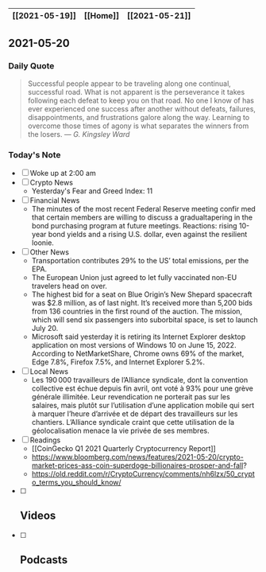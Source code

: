 | [[2021-05-19]] | [[Home]] | [[2021-05-21]] |
| :------------: | :------: | :------------: |

## 2021-05-20 

### Daily Quote
> Successful people appear to be traveling along one continual, successful road. What is not apparent is the perseverance it takes following each defeat to keep you on that road. No one I know of has ever experienced one success after another without defeats, failures, disappointments, and frustrations galore along the way. Learning to overcome those times of agony is what separates the winners from the losers.
> &mdash; <cite>G. Kingsley Ward</cite>

### Today's Note
- [ ] Woke up at 2:00 am
- [ ] Crypto News
	- Yesterday's Fear and Greed Index: 11
- [ ] Financial News
	- The minutes of the most recent Federal Reserve meeting confir med that certain members are willing to discuss a gradualtapering in the bond purchasing program at future meetings. Reactions: rising 10-year bond yields and a rising U.S. dollar, even against the resilient loonie.
- [ ] Other News
	- Transportation contributes 29% to the US’ total emissions, per the EPA.
	- The European Union just agreed to let fully vaccinated non-EU travelers head on over.
	- The highest bid for a seat on Blue Origin’s New Shepard spacecraft was $2.8 million, as of last night. It’s received more than 5,200 bids from 136 countries in the first round of the auction. The mission, which will send six passengers into suborbital space, is set to launch July 20.
	- Microsoft said yesterday it is retiring its Internet Explorer desktop application on most versions of Windows 10 on June 15, 2022. According to NetMarketShare, Chrome owns 69% of the market, Edge 7.8%, Firefox 7.5%, and Internet Explorer 5.2%.
- [ ] Local News
	- Les 190 000 travailleurs de l’Alliance syndicale, dont la convention collective est échue depuis fin avril, ont voté à 93% pour une grève générale illimitée. Leur revendication ne porterait pas sur les salaires, mais plutôt sur l’utilisation d’une application mobile qui sert à marquer l’heure d’arrivée et de départ des travailleurs sur les chantiers. L’Alliance syndicale craint que cette utilisation de la géolocalisation menace la vie privée de ses membres.
- [ ] Readings
	-  [[CoinGecko Q1 2021 Quarterly Cryptocurrency Report]]
	-  https://www.bloomberg.com/news/features/2021-05-20/crypto-market-prices-ass-coin-superdoge-billionaires-prosper-and-fall?
	-  https://old.reddit.com/r/CryptoCurrency/comments/nh6lzx/50_crypto_terms_you_should_know/
- [ ] Videos
	- 
- [ ] Podcasts
	- 
